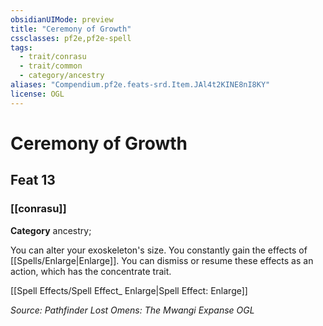 ```yaml
---
obsidianUIMode: preview
title: "Ceremony of Growth"
cssclasses: pf2e,pf2e-spell
tags:
  - trait/conrasu
  - trait/common
  - category/ancestry
aliases: "Compendium.pf2e.feats-srd.Item.JAl4t2KINE8nI8KY"
license: OGL
---
```

# Ceremony of Growth
## Feat 13
### [[conrasu]]

**Category** ancestry; 




You can alter your exoskeleton's size. You constantly gain the effects of [[Spells/Enlarge|Enlarge]]. You can dismiss or resume these effects as an action, which has the concentrate trait.

[[Spell Effects/Spell Effect_ Enlarge|Spell Effect: Enlarge]]

*Source: Pathfinder Lost Omens: The Mwangi Expanse*
*OGL*